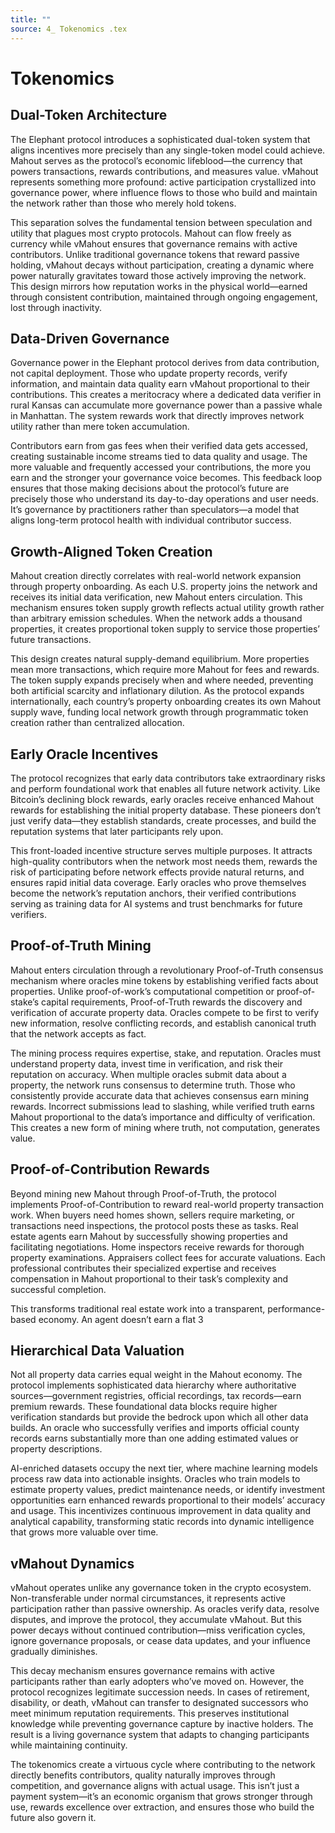```yaml
---
title: ""
source: 4_ Tokenomics .tex
---
```

# Tokenomics

## Dual-Token Architecture

The Elephant protocol introduces a sophisticated dual-token system that aligns incentives more precisely than any single-token model could achieve. Mahout serves as the protocol’s economic lifeblood—the currency that powers transactions, rewards contributions, and measures value. vMahout represents something more profound: active participation crystallized into governance power, where influence flows to those who build and maintain the network rather than those who merely hold tokens.

This separation solves the fundamental tension between speculation and utility that plagues most crypto protocols. Mahout can flow freely as currency while vMahout ensures that governance remains with active contributors. Unlike traditional governance tokens that reward passive holding, vMahout decays without participation, creating a dynamic where power naturally gravitates toward those actively improving the network. This design mirrors how reputation works in the physical world—earned through consistent contribution, maintained through ongoing engagement, lost through inactivity.

## Data-Driven Governance

Governance power in the Elephant protocol derives from data contribution, not capital deployment. Those who update property records, verify information, and maintain data quality earn vMahout proportional to their contributions. This creates a meritocracy where a dedicated data verifier in rural Kansas can accumulate more governance power than a passive whale in Manhattan. The system rewards work that directly improves network utility rather than mere token accumulation.

Contributors earn from gas fees when their verified data gets accessed, creating sustainable income streams tied to data quality and usage. The more valuable and frequently accessed your contributions, the more you earn and the stronger your governance voice becomes. This feedback loop ensures that those making decisions about the protocol’s future are precisely those who understand its day-to-day operations and user needs. It’s governance by practitioners rather than speculators—a model that aligns long-term protocol health with individual contributor success.

## Growth-Aligned Token Creation

Mahout creation directly correlates with real-world network expansion through property onboarding. As each U.S. property joins the network and receives its initial data verification, new Mahout enters circulation. This mechanism ensures token supply growth reflects actual utility growth rather than arbitrary emission schedules. When the network adds a thousand properties, it creates proportional token supply to service those properties’ future transactions.

This design creates natural supply-demand equilibrium. More properties mean more transactions, which require more Mahout for fees and rewards. The token supply expands precisely when and where needed, preventing both artificial scarcity and inflationary dilution. As the protocol expands internationally, each country’s property onboarding creates its own Mahout supply wave, funding local network growth through programmatic token creation rather than centralized allocation.

## Early Oracle Incentives

The protocol recognizes that early data contributors take extraordinary risks and perform foundational work that enables all future network activity. Like Bitcoin’s declining block rewards, early oracles receive enhanced Mahout rewards for establishing the initial property database. These pioneers don’t just verify data—they establish standards, create processes, and build the reputation systems that later participants rely upon.

This front-loaded incentive structure serves multiple purposes. It attracts high-quality contributors when the network most needs them, rewards the risk of participating before network effects provide natural returns, and ensures rapid initial data coverage. Early oracles who prove themselves become the network’s reputation anchors, their verified contributions serving as training data for AI systems and trust benchmarks for future verifiers.

## Proof-of-Truth Mining

Mahout enters circulation through a revolutionary Proof-of-Truth consensus mechanism where oracles mine tokens by establishing verified facts about properties. Unlike proof-of-work’s computational competition or proof-of-stake’s capital requirements, Proof-of-Truth rewards the discovery and verification of accurate property data. Oracles compete to be first to verify new information, resolve conflicting records, and establish canonical truth that the network accepts as fact.

The mining process requires expertise, stake, and reputation. Oracles must understand property data, invest time in verification, and risk their reputation on accuracy. When multiple oracles submit data about a property, the network runs consensus to determine truth. Those who consistently provide accurate data that achieves consensus earn mining rewards. Incorrect submissions lead to slashing, while verified truth earns Mahout proportional to the data’s importance and difficulty of verification. This creates a new form of mining where truth, not computation, generates value.

## Proof-of-Contribution Rewards

Beyond mining new Mahout through Proof-of-Truth, the protocol implements Proof-of-Contribution to reward real-world property transaction work. When buyers need homes shown, sellers require marketing, or transactions need inspections, the protocol posts these as tasks. Real estate agents earn Mahout by successfully showing properties and facilitating negotiations. Home inspectors receive rewards for thorough property examinations. Appraisers collect fees for accurate valuations. Each professional contributes their specialized expertise and receives compensation in Mahout proportional to their task’s complexity and successful completion.

This transforms traditional real estate work into a transparent, performance-based economy. An agent doesn’t earn a flat 3

## Hierarchical Data Valuation

Not all property data carries equal weight in the Mahout economy. The protocol implements sophisticated data hierarchy where authoritative sources—government registries, official recordings, tax records—earn premium rewards. These foundational data blocks require higher verification standards but provide the bedrock upon which all other data builds. An oracle who successfully verifies and imports official county records earns substantially more than one adding estimated values or property descriptions.

AI-enriched datasets occupy the next tier, where machine learning models process raw data into actionable insights. Oracles who train models to estimate property values, predict maintenance needs, or identify investment opportunities earn enhanced rewards proportional to their models’ accuracy and usage. This incentivizes continuous improvement in data quality and analytical capability, transforming static records into dynamic intelligence that grows more valuable over time.

## vMahout Dynamics

vMahout operates unlike any governance token in the crypto ecosystem. Non-transferable under normal circumstances, it represents active participation rather than passive ownership. As oracles verify data, resolve disputes, and improve the protocol, they accumulate vMahout. But this power decays without continued contribution—miss verification cycles, ignore governance proposals, or cease data updates, and your influence gradually diminishes.

This decay mechanism ensures governance remains with active participants rather than early adopters who’ve moved on. However, the protocol recognizes legitimate succession needs. In cases of retirement, disability, or death, vMahout can transfer to designated successors who meet minimum reputation requirements. This preserves institutional knowledge while preventing governance capture by inactive holders. The result is a living governance system that adapts to changing participants while maintaining continuity.

The tokenomics create a virtuous cycle where contributing to the network directly benefits contributors, quality naturally improves through competition, and governance aligns with actual usage. This isn’t just a payment system—it’s an economic organism that grows stronger through use, rewards excellence over extraction, and ensures those who build the future also govern it.
